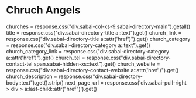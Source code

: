 # Chruch Angels

churches = response.css("div.sabai-col-xs-9.sabai-directory-main").getall()
title = response.css("div.sabai-directory-title a::text").get()
church_link = response.css("div.sabai-directory-title a::attr('href')").get()
church_category = response.css("div.sabai-directory-category a::text").get()
church_category_link = response.css("div.sabai-directory-category a::attr('href')").get()
church_tel = response.css("div.sabai-directory-contact-tel span.sabai-hidden-xs::text").get()
church_website = response.css("div.sabai-directory-contact-website a::attr('href')").get()
church_description = response.css("div.sabai-directory-body::text").get().strip()
next_page_url = response.css('div.sabai-pull-right > div > a:last-child::attr("href")').get()
